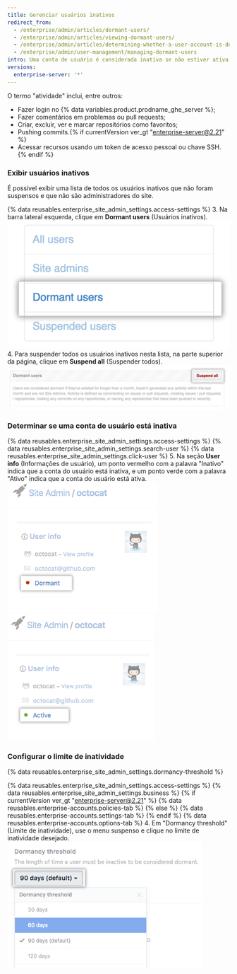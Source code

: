 ```yaml
---
title: Gerenciar usuários inativos
redirect_from:
  - /enterprise/admin/articles/dormant-users/
  - /enterprise/admin/articles/viewing-dormant-users/
  - /enterprise/admin/articles/determining-whether-a-user-account-is-dormant/
  - /enterprise/admin/user-management/managing-dormant-users
intro: Uma conta de usuário é considerada inativa se não estiver ativa por no mínimo um mês. Você pode optar por suspender usuários inativos para liberar licenças de usuário.
versions:
  enterprise-server: '*'
---
```


O termo "atividade" inclui, entre outros:
- Fazer login no {% data variables.product.prodname_ghe_server %};
- Fazer comentários em problemas ou pull requests;
- Criar, excluir, ver e marcar repositórios como favoritos;
- Pushing commits.{% if currentVersion ver_gt "enterprise-server@2.21" %}
- Acessar recursos usando um token de acesso pessoal ou chave SSH.{% endif %}

### Exibir usuários inativos

É possível exibir uma lista de todos os usuários inativos que não foram suspensos e que não são administradores do site.

{% data reusables.enterprise_site_admin_settings.access-settings %}
3. Na barra lateral esquerda, clique em **Dormant users** (Usuários inativos). ![Guia Dormant users (Usuários inativos)](/assets/images/enterprise/site-admin-settings/dormant-users-tab.png)
4. Para suspender todos os usuários inativos nesta lista, na parte superior da página, clique em **Suspend all** (Suspender todos). ![Botão Suspend all (Suspender todos)](/assets/images/enterprise/site-admin-settings/suspend-all.png)

### Determinar se uma conta de usuário está inativa

{% data reusables.enterprise_site_admin_settings.access-settings %}
{% data reusables.enterprise_site_admin_settings.search-user %}
{% data reusables.enterprise_site_admin_settings.click-user %}
5. Na seção **User info** (Informações de usuário), um ponto vermelho com a palavra "Inativo" indica que a conta do usuário está inativa, e um ponto verde com a palavra "Ativo" indica que a conta do usuário está ativa. ![Conta de usuário inativa](/assets/images/enterprise/stafftools/dormant-user.png) ![Conta de usuário ativa](/assets/images/enterprise/stafftools/active-user.png)

### Configurar o limite de inatividade

{% data reusables.enterprise_site_admin_settings.dormancy-threshold %}

{% data reusables.enterprise_site_admin_settings.access-settings %}
{% data reusables.enterprise_site_admin_settings.business %}
{% if currentVersion ver_gt "enterprise-server@2.21" %}
{% data reusables.enterprise-accounts.policies-tab %}
{% else %}
{% data reusables.enterprise-accounts.settings-tab %}
{% endif %}
{% data reusables.enterprise-accounts.options-tab %}
4. Em "Dormancy threshold" (Limite de inatividade), use o menu suspenso e clique no limite de inatividade desejado.![Menu suspenso do limite de inatividade](/assets/images/enterprise/site-admin-settings/dormancy-threshold-menu.png)

